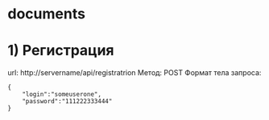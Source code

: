 # documents
# 1) Регистрация

url: http://servername/api/registratrion
Метод: POST
Формат тела запроса:
```
{
	"login":"someuserone",
	"password":"111222333444"
}
```
